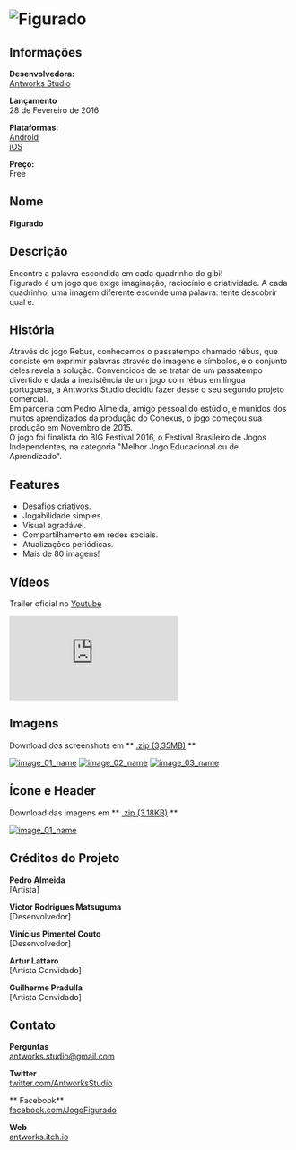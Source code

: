 # ![Figurado](assets/images/header_01.jpg)

## Informações

**Desenvolvedora:**  
[Antworks Studio](https://http://antworksstudio.github.io/presskit)

**Lançamento**  
28 de Fevereiro de 2016

**Plataformas:**  
[Android](https://play.google.com/store/apps/details?id=com.Antworks.rebus)  
[iOS](https://itunes.apple.com/us/app/figurado/id1074391059)

**Preço:**  
Free

## Nome
**Figurado**

## Descrição

Encontre a palavra escondida em cada quadrinho do gibi!  
Figurado é um jogo que exige imaginação, raciocínio e criatividade. A cada quadrinho, uma imagem diferente esconde uma palavra: tente descobrir qual é.  

## História
Através do jogo Rebus, conhecemos o passatempo chamado rébus, que consiste em exprimir palavras através de imagens e símbolos, e o conjunto deles revela a solução. Convencidos de se tratar de um passatempo divertido e dada a inexistência de um jogo com rébus em língua portuguesa, a Antworks Studio decidiu fazer desse o seu segundo projeto comercial.  
Em parceria com Pedro Almeida, amigo pessoal do estúdio, e munidos dos muitos aprendizados da produção do Conexus, o jogo começou sua produção em Novembro de 2015.  
O jogo foi finalista do BIG Festival 2016, o Festival Brasileiro de Jogos Independentes, na categoria "Melhor Jogo Educacional ou de Aprendizado".

## Features

* Desafios criativos.
* Jogabilidade simples.
* Visual agradável.
* Compartilhamento em redes sociais.
* Atualizações periódicas.
* Mais de 80 imagens!

## Vídeos

Trailer oficial no [Youtube](https://youtu.be/XIj8S7WgDdY "Figurado Trailer on Youtube")
<iframe src="https://www.youtube.com/embed/XIj8S7WgDdY" frameborder="0" allowfullscreen></iframe>
<br>

## Imagens

Download dos screenshots em ** [.zip (3,35MB)](assets/images/images.zip "Images zip") **

[![image_01_name](assets/images/figurado_01.jpg)](assets/images/figurado_01.jpg)
[![image_02_name](assets/images/figurado_02.jpg)](assets/images/figurado_02.jpg)
[![image_03_name](assets/images/figurado_03.png)](assets/images/figurado_03.png)

## Ícone e Header

Download das imagens em ** [.zip (3.18KB)](assets/images/icons.zip "Icons zip") **

[![image_01_name](assets/images/icone_01.png)](assets/images/icone_01.png)

## Créditos do Projeto

**Pedro Almeida**  
[Artista]

**Victor Rodrigues Matsuguma**  
[Desenvolvedor]

**Vinícius Pimentel Couto**  
[Desenvolvedor]

**Artur Lattaro**  
[Artista Convidado]

**Guilherme Pradulla**  
[Artista Convidado]

## Contato

**Perguntas**  
[antworks.studio@gmail.com][contact]

**Twitter**  
[twitter.com/AntworksStudio][twitter]

** Facebook**  
[facebook.com/JogoFigurado][facebook]

**Web**  
[antworks.itch.io][homepage]

<!--- =====================================================================  -->
<!--- Referenced links -->

[homepage]: http://antworks.itch.io "Antworks Studio"

[contact]: mailto:antworks.studio@gmail.com

<!--- Social -->

[twitter]: https://twitter.com/AntworksStudio
[facebook]: https://facebook.com/JogoFigurado
